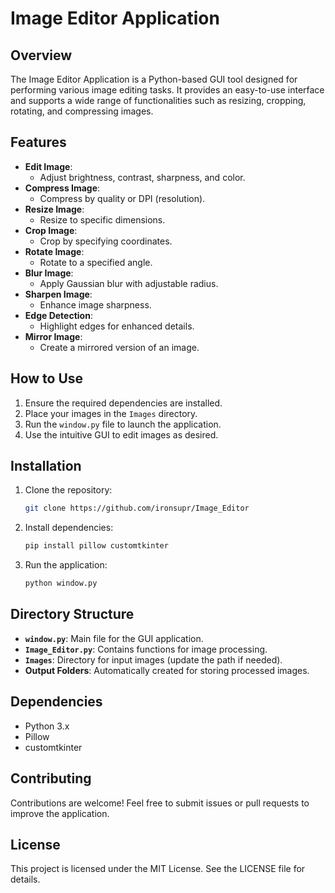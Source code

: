 # Image Editor Application

## Overview
The Image Editor Application is a Python-based GUI tool designed for performing various image editing tasks. It provides an easy-to-use interface and supports a wide range of functionalities such as resizing, cropping, rotating, and compressing images.

## Features
- **Edit Image**:
  - Adjust brightness, contrast, sharpness, and color.
- **Compress Image**:
  - Compress by quality or DPI (resolution).
- **Resize Image**:
  - Resize to specific dimensions.
- **Crop Image**:
  - Crop by specifying coordinates.
- **Rotate Image**:
  - Rotate to a specified angle.
- **Blur Image**:
  - Apply Gaussian blur with adjustable radius.
- **Sharpen Image**:
  - Enhance image sharpness.
- **Edge Detection**:
  - Highlight edges for enhanced details.
- **Mirror Image**:
  - Create a mirrored version of an image.

## How to Use
1. Ensure the required dependencies are installed.
2. Place your images in the `Images` directory.
3. Run the `window.py` file to launch the application.
4. Use the intuitive GUI to edit images as desired.

## Installation
1. Clone the repository:
   ```bash
   git clone https://github.com/ironsupr/Image_Editor
   ```
2. Install dependencies:
   ```bash
   pip install pillow customtkinter
   ```
3. Run the application:
   ```bash
   python window.py
   ```

## Directory Structure
- **`window.py`**: Main file for the GUI application.
- **`Image_Editor.py`**: Contains functions for image processing.
- **`Images`**: Directory for input images (update the path if needed).
- **Output Folders**: Automatically created for storing processed images.

## Dependencies
- Python 3.x
- Pillow
- customtkinter

## Contributing
Contributions are welcome! Feel free to submit issues or pull requests to improve the application.

## License
This project is licensed under the MIT License. See the LICENSE file for details.

